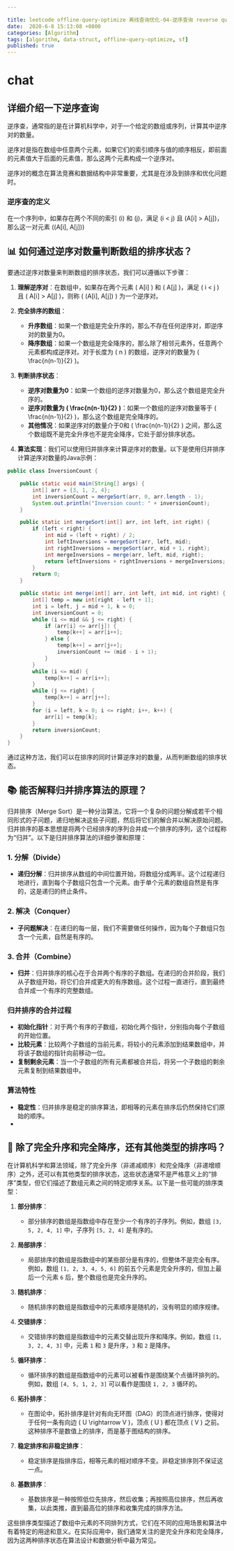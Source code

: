 ```yaml
---

title: leetcode offline-query-optimize 离线查询优化-04-逆序查询 reverse query
date:  2020-6-8 15:13:08 +0800
categories: [Algorithm]
tags: [algorithm, data-struct, offline-query-optimize, sf]
published: true
---
```



# chat


## 详细介绍一下逆序查询

逆序查，通常指的是在计算机科学中，对于一个给定的数组或序列，计算其中逆序对的数量。

逆序对是指在数组中任意两个元素，如果它们的索引顺序与值的顺序相反，即前面的元素值大于后面的元素值，那么这两个元素构成一个逆序对。

逆序对的概念在算法竞赛和数据结构中非常重要，尤其是在涉及到排序和优化问题时。

### 逆序查的定义

在一个序列中，如果存在两个不同的索引 \(i\) 和 \(j\)，满足 \(i < j\) 且 \(A[i] > A[j]\)，那么这一对元素 \((A[i], A[j])\)

## 📊 如何通过逆序对数量判断数组的排序状态？

要通过逆序对数量来判断数组的排序状态，我们可以遵循以下步骤：

1. **理解逆序对**：在数组中，如果存在两个元素 \( A[i] \) 和 \( A[j] \)，满足 \( i < j \) 且 \( A[i] > A[j] \)，则称 \( (A[i], A[j]) \) 为一个逆序对。

2. **完全排序的数组**：
   - **升序数组**：如果一个数组是完全升序的，那么不存在任何逆序对，即逆序对的数量为0。
   - **降序数组**：如果一个数组是完全降序的，那么除了相邻元素外，任意两个元素都构成逆序对。对于长度为 \( n \) 的数组，逆序对的数量为 \( \frac{n(n-1)}{2} \)。

3. **判断排序状态**：
   - **逆序对数量为0**：如果一个数组的逆序对数量为0，那么这个数组是完全升序的。
   - **逆序对数量为 \( \frac{n(n-1)}{2} \)**：如果一个数组的逆序对数量等于 \( \frac{n(n-1)}{2} \)，那么这个数组是完全降序的。
   - **其他情况**：如果逆序对的数量介于0和 \( \frac{n(n-1)}{2} \) 之间，那么这个数组既不是完全升序也不是完全降序，它处于部分排序状态。

4. **算法实现**：我们可以使用归并排序来计算逆序对的数量。以下是使用归并排序计算逆序对数量的Java示例：

```java
public class InversionCount {

    public static void main(String[] args) {
        int[] arr = {3, 1, 2, 4};
        int inversionCount = mergeSort(arr, 0, arr.length - 1);
        System.out.println("Inversion count: " + inversionCount);
    }

    public static int mergeSort(int[] arr, int left, int right) {
        if (left < right) {
            int mid = (left + right) / 2;
            int leftInversions = mergeSort(arr, left, mid);
            int rightInversions = mergeSort(arr, mid + 1, right);
            int mergeInversions = merge(arr, left, mid, right);
            return leftInversions + rightInversions + mergeInversions;
        }
        return 0;
    }

    public static int merge(int[] arr, int left, int mid, int right) {
        int[] temp = new int[right - left + 1];
        int i = left, j = mid + 1, k = 0;
        int inversionCount = 0;
        while (i <= mid && j <= right) {
            if (arr[i] <= arr[j]) {
                temp[k++] = arr[i++];
            } else {
                temp[k++] = arr[j++];
                inversionCount += (mid - i + 1);
            }
        }
        while (i <= mid) {
            temp[k++] = arr[i++];
        }
        while (j <= right) {
            temp[k++] = arr[j++];
        }
        for (i = left, k = 0; i <= right; i++, k++) {
            arr[i] = temp[k];
        }
        return inversionCount;
    }
}
```

通过这种方法，我们可以在排序的同时计算逆序对的数量，从而判断数组的排序状态。



## 📚 能否解释归并排序算法的原理？

归并排序（Merge Sort）是一种分治算法，它将一个复杂的问题分解成若干个相同形式的子问题，递归地解决这些子问题，然后将它们的解合并以解决原始问题。归并排序的基本思想是将两个已经排序的序列合并成一个排序的序列，这个过程称为“归并”。以下是归并排序算法的详细步骤和原理：

### 1. 分解（Divide）
- **递归分解**：归并排序从数组的中间位置开始，将数组分成两半。这个过程递归地进行，直到每个子数组只包含一个元素。由于单个元素的数组自然是有序的，这是递归的终止条件。

### 2. 解决（Conquer）
- **子问题解决**：在递归的每一层，我们不需要做任何操作，因为每个子数组只包含一个元素，自然是有序的。

### 3. 合并（Combine）
- **归并**：归并排序的核心在于合并两个有序的子数组。在递归的合并阶段，我们从子数组开始，将它们合并成更大的有序数组。这个过程一直进行，直到最终合并成一个有序的完整数组。

### 归并排序的合并过程
- **初始化指针**：对于两个有序的子数组，初始化两个指针，分别指向每个子数组的开始位置。
- **比较元素**：比较两个子数组的当前元素，将较小的元素添加到结果数组中，并将该子数组的指针向前移动一位。
- **复制剩余元素**：当一个子数组的所有元素都被合并后，将另一个子数组的剩余元素复制到结果数组中。

### 算法特性
- **稳定性**：归并排序是稳定的排序算法，即相等的元素在排序后仍然保持它们原始的顺序。
- 

## 🤔 除了完全升序和完全降序，还有其他类型的排序吗？

在计算机科学和算法领域，除了完全升序（非递减顺序）和完全降序（非递增顺序）之外，还可以有其他类型的排序状态，这些状态通常不是严格意义上的“排序”类型，但它们描述了数组元素之间的特定顺序关系。以下是一些可能的排序类型：

1. **部分排序**：
   - 部分排序的数组是指数组中存在至少一个有序的子序列。例如，数组 `[3, 5, 2, 4, 1]` 中，子序列 `[5, 2, 4]` 是有序的。

2. **局部排序**：
   - 局部排序的数组是指数组中的某些部分是有序的，但整体不是完全有序。例如，数组 `[1, 2, 3, 4, 5, 6]` 的前五个元素是完全升序的，但加上最后一个元素 `6` 后，整个数组也是完全升序的。

3. **随机排序**：
   - 随机排序的数组是指数组中的元素顺序是随机的，没有明显的顺序规律。

4. **交错排序**：
   - 交错排序的数组是指数组中的元素交替出现升序和降序。例如，数组 `[1, 3, 2, 4, 3]` 中，元素 `1` 和 `3` 是升序，`3` 和 `2` 是降序。

5. **循环排序**：
   - 循环排序的数组是指数组中的元素可以被看作是围绕某个点循环排列的。例如，数组 `[4, 5, 1, 2, 3]` 可以看作是围绕 `1, 2, 3` 循环的。

6. **拓扑排序**：
   - 在图论中，拓扑排序是针对有向无环图（DAG）的顶点进行排序，使得对于任何一条有向边 \( U \rightarrow V \)，顶点 \( U \) 都在顶点 \( V \) 之前。这种排序不是数值上的排序，而是基于图结构的排序。

7. **稳定排序和非稳定排序**：
   - 稳定排序是指排序后，相等元素的相对顺序不变。非稳定排序则不保证这一点。

8. **基数排序**：
   - 基数排序是一种按照低位先排序，然后收集；再按照高位排序，然后再收集，以此类推，直到最高位的排序和收集完成的排序方法。

这些排序类型描述了数组中元素的不同排列方式，它们在不同的应用场景和算法中有着特定的用途和意义。在实际应用中，我们通常关注的是完全升序和完全降序，因为这两种排序状态在算法设计和数据分析中最为常见。




